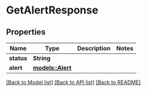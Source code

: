 # GetAlertResponse

## Properties

Name | Type | Description | Notes
------------ | ------------- | ------------- | -------------
**status** | **String** |  | 
**alert** | [**models::Alert**](Alert.md) |  | 

[[Back to Model list]](../README.md#documentation-for-models) [[Back to API list]](../README.md#documentation-for-api-endpoints) [[Back to README]](../README.md)


